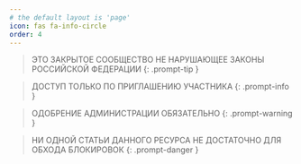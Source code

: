 ```yaml
---
# the default layout is 'page'
icon: fas fa-info-circle
order: 4
---
```


> ЭТО ЗАКРЫТОЕ СООБЩЕСТВО НЕ НАРУШАЮЩЕЕ ЗАКОНЫ РОССИЙСКОЙ ФЕДЕРАЦИИ
{: .prompt-tip }

> ДОСТУП ТОЛЬКО ПО ПРИГЛАШЕНИЮ УЧАСТНИКА
{: .prompt-info }

> ОДОБРЕНИЕ АДМИНИСТРАЦИИ ОБЯЗАТЕЛЬНО
{: .prompt-warning }

> НИ ОДНОЙ СТАТЬИ ДАННОГО РЕСУРСА НЕ ДОСТАТОЧНО ДЛЯ ОБХОДА БЛОКИРОВОК
{: .prompt-danger }

